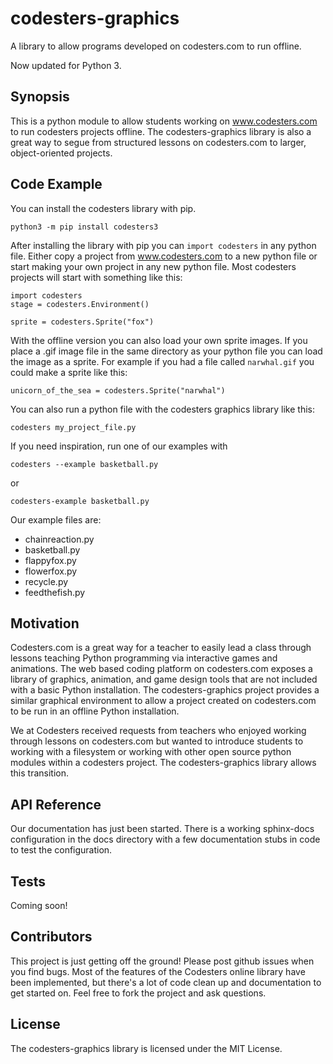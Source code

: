 # codesters-graphics
A library to allow programs developed on codesters.com to run offline.

Now updated for Python 3.

## Synopsis

This is a python module to allow students working on www.codesters.com to run codesters projects offline.
The codesters-graphics library is also a great way to segue from structured lessons on codesters.com to
larger, object-oriented projects.

## Code Example

You can install the codesters library with pip.
```
python3 -m pip install codesters3
```

After installing the library with pip you can `import codesters` in any python file.
Either copy a project from www.codesters.com to a new python file or start making your own project in any new python file.
Most codesters projects will start with something like this:
```
import codesters
stage = codesters.Environment()

sprite = codesters.Sprite("fox")
```

With the offline version you can also load your own sprite images. If you place a .gif image file in the same directory
as your python file you can load the image as a sprite. For example if you had a file called `narwhal.gif` you could make a sprite
like this:
```
unicorn_of_the_sea = codesters.Sprite("narwhal")
```

You can also run a python file with the codesters graphics library like this:
```
codesters my_project_file.py
```
If you need inspiration, run one of our examples with
```
codesters --example basketball.py
```
or
```
codesters-example basketball.py
```
Our example files are:
* chainreaction.py
* basketball.py
* flappyfox.py
* flowerfox.py
* recycle.py
* feedthefish.py



## Motivation

Codesters.com is a great way for a teacher to easily lead a class through lessons teaching Python programming via
interactive games and animations. The web based coding platform on codesters.com exposes a library of graphics,
animation, and game design tools that are not included with a basic Python installation. The codesters-graphics
project provides a similar graphical environment to allow a project created on codesters.com to be run in an
offline Python installation.

We at Codesters received requests from teachers who enjoyed working through lessons on codesters.com but wanted
to introduce students to working with a filesystem or working with other open source python modules within a
codesters project. The codesters-graphics library allows this transition.

## API Reference

Our documentation has just been started. There is a working sphinx-docs configuration in the docs directory with a
few documentation stubs in code to test the configuration.

## Tests

Coming soon!

## Contributors

This project is just getting off the ground! Please post github issues when you find bugs.
Most of the features of the Codesters online library have been implemented, but there's a lot of code clean up
and documentation to get started on. Feel free to fork the project and ask questions.

## License

The codesters-graphics library is licensed under the MIT License.
